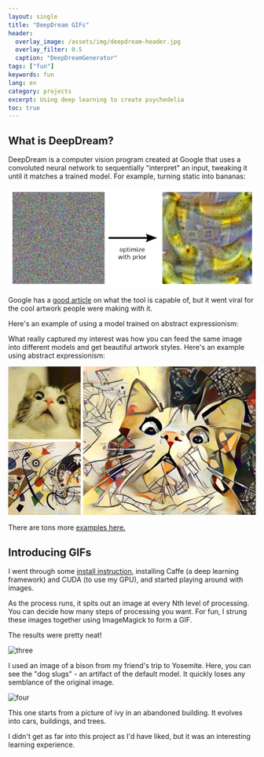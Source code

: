 ```yaml
---
layout: single
title: "DeepDream GIFs"
header:
  overlay_image: /assets/img/deepdream-header.jpg
  overlay_filter: 0.5
  caption: "DeepDreamGenerator"
tags: ["fun"]
keywords: fun
lang: en
category: projects
excerpt: Using deep learning to create psychedelia
toc: true
---
```


## What is DeepDream?

DeepDream is a computer vision program created at Google that uses a convoluted neural network to sequentially "interpret" an input, tweaking it until it matches a trained model.  For example, turning static into bananas:

<img src="assets/img/deepdream/1.png" />

Google has a [good article](https://research.googleblog.com/2015/06/inceptionism-going-deeper-into-neural.html) on what the tool is capable of, but it went viral for the cool artwork people were making with it.

Here's an example of using a model trained on abstract expressionism:

What really captured my interest was how you can feed the same image into different models and get beautiful artwork styles.  Here's an example using abstract expressionism:

<img src="assets/img/deepdream/2.png" />

There are tons more [examples here.](https://photos.google.com/share/AF1QipPX0SCl7OzWilt9LnuQliattX4OUCj_8EP65_cTVnBmS1jnYgsGQAieQUc1VQWdgQ?key=aVBxWjhwSzg2RjJWLWRuVFBBZEN1d205bUdEMnhB)

## Introducing GIFs

I went through some [install instruction](http://playittodeath.ru/how-to-install-caffe-on-mac-os-x-yosemite-10-10-4/), installing Caffe (a deep learning framework) and CUDA (to use my GPU), and started playing around with images.

As the process runs, it spits out an image at every Nth level of processing.  You can decide how many steps of processing you want.  For fun, I strung these images together using ImageMagick to form a GIF.

The results were pretty neat!

![three](https://giant.gfycat.com/FlippantFluidAfricanaugurbuzzard.gif)

I used an image of a bison from my friend's trip to Yosemite.  Here, you can see the "dog slugs" - an artifact of the default model.  It quickly loses any semblance of the original image.

![four](https://giant.gfycat.com/DiligentPeskyGerenuk.gif)

This one starts from a picture of ivy in an abandoned building.  It evolves into cars, buildings, and trees.

I didn't get as far into this project as I'd have liked, but it was an interesting learning experience.
